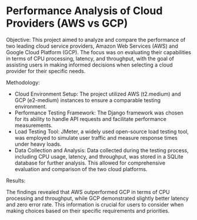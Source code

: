 # Performance Analysis of Cloud Providers (AWS vs GCP)

Objective: This project aimed to analyze and compare the performance of two leading cloud service providers, Amazon Web Services (AWS) and Google Cloud Platform (GCP). The focus was on evaluating their capabilities in terms of CPU processing, latency, and throughput, with the goal of assisting users in making informed decisions when selecting a cloud provider for their specific needs.

Methodology:

- Cloud Environment Setup: The project utilized AWS (t2.medium) and GCP (e2-medium) instances to ensure a comparable testing environment.
- Performance Testing Framework: The Django framework was chosen for its ability to handle API requests and facilitate performance measurements.
- Load Testing Tool: JMeter, a widely used open-source load testing tool, was employed to simulate user traffic and measure response times under heavy loads.
- Data Collection and Analysis: Data collected during the testing process, including CPU usage, latency, and throughput, was stored in a SQLite database for further analysis. This allowed for comprehensive evaluation and comparison of the two cloud platforms.


Results:

The findings revealed that AWS outperformed GCP in terms of CPU processing and throughput, while GCP demonstrated slightly better latency and zero error rate. This information is crucial for users to consider when making choices based on their specific requirements and priorities.
